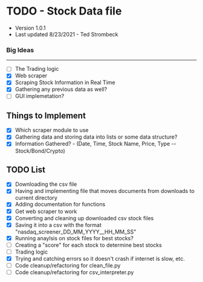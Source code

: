 # TODO - Stock Data file #
* Version 1.0.1
* Last updated 8/23/2021 - Ted Strombeck

### Big Ideas ###
------------------------------------------------------------------------------------------------
- [ ] The Trading logic
- [x] Web scraper
- [x] Scraping Stock Information in Real Time
- [x] Gathering any previous data as well?
- [ ] GUI implemetation?

Things to Implement
------------------------------------------------------------------------------------------------
- [x] Which scraper module to use
- [x] Gathering data and storing data into lists or some data structure?
- [x] Information Gathered? - (Date, Time, Stock Name, Price, Type -- Stock/Bond/Crypto)

TODO List
------------------------------------------------------------------------------------------------
- [x] Downloading the csv file
- [x] Having and implementing file that moves documents from downloads to current directory
- [x] Adding documentation for functions
- [x] Get web scraper to work
- [x] Converting and cleaning up downloaded csv stock files
- [x] Saving it into a csv with the format "nasdaq_screener_DD_MM_YYYY__HH_MM_SS"
- [x] Running anaylsis on stock files for best stocks?
- [ ] Creating a "score" for each stock to determine best stocks
- [ ] Trading logic
- [x] Trying and catching errors so it doesn't crash if internet is slow, etc.
- [ ] Code cleanup/refactoring for clean_file.py
- [ ] Code cleanup/refactoring for csv_interpreter.py